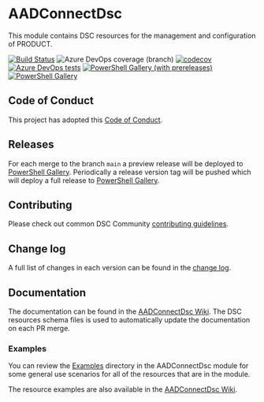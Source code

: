 # AADConnectDsc

<!-- Update what the product or function is called /-->
This module contains DSC resources for the management and
configuration of PRODUCT.

<!-- Update with the correct definition number - replace 9999 with the definition number for the pipeline /-->
[![Build Status](https://dev.azure.com/dsccommunity/AADConnectDsc/_apis/build/status/dsccommunity.AADConnectDsc?branchName=main)](https://dev.azure.com/dsccommunity/AADConnectDsc/_build/latest?definitionId=9999&branchName=main)
![Azure DevOps coverage (branch)](https://img.shields.io/azure-devops/coverage/dsccommunity/AADConnectDsc/9999/main)
[![codecov](https://codecov.io/gh/dsccommunity/AADConnectDsc/branch/main/graph/badge.svg)](https://codecov.io/gh/dsccommunity/AADConnectDsc)
[![Azure DevOps tests](https://img.shields.io/azure-devops/tests/dsccommunity/AADConnectDsc/9999/main)](https://dsccommunity.visualstudio.com/AADConnectDsc/_test/analytics?definitionId=9999&contextType=build)
[![PowerShell Gallery (with prereleases)](https://img.shields.io/powershellgallery/vpre/AADConnectDsc?label=AADConnectDsc%20Preview)](https://www.powershellgallery.com/packages/AADConnectDsc/)
[![PowerShell Gallery](https://img.shields.io/powershellgallery/v/AADConnectDsc?label=AADConnectDsc)](https://www.powershellgallery.com/packages/AADConnectDsc/)

## Code of Conduct

This project has adopted this [Code of Conduct](CODE_OF_CONDUCT.md).

## Releases

For each merge to the branch `main` a preview release will be
deployed to [PowerShell Gallery](https://www.powershellgallery.com/).
Periodically a release version tag will be pushed which will deploy a
full release to [PowerShell Gallery](https://www.powershellgallery.com/).

## Contributing

Please check out common DSC Community [contributing guidelines](https://dsccommunity.org/guidelines/contributing).

## Change log

A full list of changes in each version can be found in the [change log](CHANGELOG.md).

## Documentation

The documentation can be found in the [AADConnectDsc Wiki](https://github.com/dsccommunity/AADConnectDsc/wiki).
The DSC resources schema files is used to automatically update the
documentation on each PR merge.

### Examples

You can review the [Examples](/source/Examples) directory in the AADConnectDsc module
for some general use scenarios for all of the resources that are in the module.

The resource examples are also available in the [AADConnectDsc Wiki](https://github.com/dsccommunity/AADConnectDsc/wiki).
